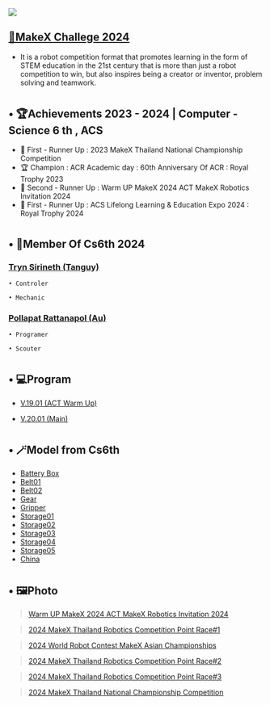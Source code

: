 <img src = "https://lh4.googleusercontent.com/proxy/-3tYmsiYINiCU92d21cdiZ9rmGSf8HXauVk5Qw7P0VA5TZQ69eB8mIs7x6TNYfMQ1iRbcqRLX_rdti9fQSE4sQW7mrumejvF74WMQ0UiJ8hRkxVvcIfFM85VwEGU212MlXwvT-tu612xPpcjfAVJog-aCMQH_JM0kw"></img>
## [🤖MakeX Challege 2024](https://www.youtube.com/watch?v=AydWgBX8IwI&t=6s)
* It is a robot competition format that promotes learning in the form of STEM education in the 21st century that is more than just a robot competition to win, but also inspires being a creator or inventor, problem solving and teamwork.
#
## • 🏆Achievements 2023 - 2024 | Computer - Science 6 th , ACS

* 🥈 First - Runner Up : 2023 MakeX Thailand National Championship Competition
* 🏆 Champion : ACR Academic day : 60th Anniversary Of ACR : Royal Trophy 2023 
* 🥉 Second - Runner Up : Warm UP MakeX 2024 ACT MakeX Robotics Invitation 2024
* 🥈 First - Runner Up :  ACS Lifelong Learning & Education Expo 2024 : Royal Trophy 2024 

#
## • 👯Member Of Cs6th 2024
  ### [Tryn Sirineth (Tanguy)](https://www.instagram.com/_t.sirineth_/)

    • Controler

    • Mechanic

  ### [Pollapat Rattanapol (Au)](https://www.instagram.com/pollapat.ax/)

    • Programer

    • Scouter
#
## • 💻Program
* [V.19.01 (ACT Warm Up)](V.19.01.py)

* [V.20.01 (Main)](V.20.01.py)

#

## • 🪄Model from Cs6th
* [Battery Box](Model/Battery%20Box.stl)
* [Belt01](Model/Belt01.svg)
* [Belt02](Model/Belt02.svg)
* [Gear](Model/Gear.stl)
* [Gripper](Model/Gripper.stl)
* [Storage01](Model/Storage01.stl)
* [Storage02](Model/Storage02.stl)
* [Storage03](Model/Storage03.stl)
* [Storage04](Model/Storage04.stl)
* [Storage05](Model/Storage05.stl)
* [China](Model/MakeX%20China.stl)
#

## • 🖼️Photo

><a href="Photo/Warmup.md" target="_blank">Warm UP MakeX 2024 ACT MakeX Robotics Invitation 2024</a>

><a href="Photo/Point1.md" target="_blank">2024 MakeX Thailand Robotics Competition Point Race#1</a>

><a href="Photo/Asian.md" target="_blank">2024 World Robot Contest MakeX Asian Championships</a>

><a href="Photo/Point2.md" target="_blank">2024 MakeX Thailand Robotics Competition Point Race#2</a>

><a href="Photo/Point3.md" target="_blank">2024 MakeX Thailand Robotics Competition Point Race#3</a>

><a href="Photo/National.md" target="_blank">2024 MakeX Thailand National Championship Competition</a>
